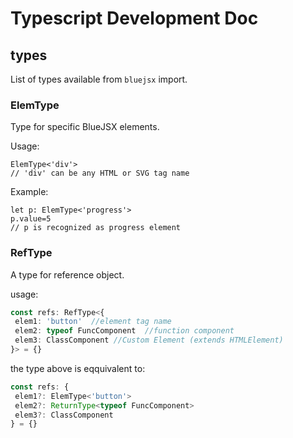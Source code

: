 # Typescript Development Doc

## types

List of types available from `bluejsx` import.


### ElemType

Type for specific BlueJSX elements. 


Usage:
```tsx
ElemType<'div'>
// 'div' can be any HTML or SVG tag name 
```

Example:
```tsx
let p: ElemType<'progress'>
p.value=5
// p is recognized as progress element
```

### RefType

A type for reference object. 

usage:
```ts
const refs: RefType<{
 elem1: 'button'  //element tag name
 elem2: typeof FuncComponent  //function component
 elem3: ClassComponent //Custom Element (extends HTMLElement)
}> = {}
```

the type above is eqquivalent to:

```ts
const refs: {
 elem1?: ElemType<'button'>
 elem2?: ReturnType<typeof FuncComponent>
 elem3?: ClassComponent
} = {}
```